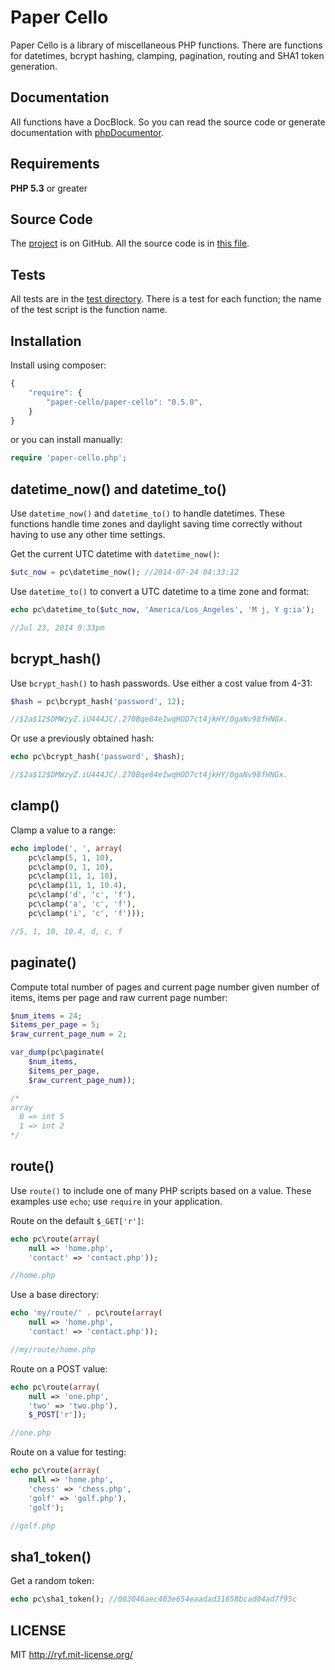 # Paper Cello

Paper Cello is a library of miscellaneous PHP functions.
There are functions for datetimes, bcrypt hashing, clamping,
pagination, routing and SHA1 token generation.

## Documentation

All functions have a DocBlock. So you can read the source code or
generate documentation with [phpDocumentor](http://phpdoc.org/).

## Requirements

**PHP 5.3** or greater

## Source Code

The [project](https://github.com/al-codepone/paper-cello) is on GitHub.
All the source code is in [this file](https://github.com/al-codepone/paper-cello/blob/master/src/paper-cello.php).

## Tests

All tests are in the [test directory](https://github.com/al-codepone/paper-cello/tree/master/test).
There is a test for each function; the name of the test script is the function name.

## Installation

Install using composer:

```javascript
{
    "require": {
        "paper-cello/paper-cello": "0.5.0",
    }
}
```

or you can install manually:

```php
require 'paper-cello.php';
```

## datetime_now() and datetime_to()

Use `datetime_now()` and `datetime_to()` to handle datetimes.
These functions handle time zones and daylight saving time correctly
without having to use any other time settings.

Get the current UTC datetime with `datetime_now()`:

```php
$utc_now = pc\datetime_now(); //2014-07-24 04:33:12
```

Use `datetime_to()` to convert a UTC datetime to a time zone and format:

```php
echo pc\datetime_to($utc_now, 'America/Los_Angeles', 'M j, Y g:ia');

//Jul 23, 2014 9:33pm
```

## bcrypt_hash()

Use `bcrypt_hash()` to hash passwords.
Use either a cost value from 4-31:

```php
$hash = pc\bcrypt_hash('password', 12);

//$2a$12$DMWzyZ.iU444JC/.270Bqe84eIwqHOD7ct4jkHY/0gaNv98fHNGx.
```

Or use a previously obtained hash:

```php
echo pc\bcrypt_hash('password', $hash);

//$2a$12$DMWzyZ.iU444JC/.270Bqe84eIwqHOD7ct4jkHY/0gaNv98fHNGx.
```

## clamp()

Clamp a value to a range:

```php
echo implode(', ', array(
    pc\clamp(5, 1, 10),
    pc\clamp(0, 1, 10),
    pc\clamp(11, 1, 10),
    pc\clamp(11, 1, 10.4),
    pc\clamp('d', 'c', 'f'),
    pc\clamp('a', 'c', 'f'),
    pc\clamp('i', 'c', 'f')));

//5, 1, 10, 10.4, d, c, f
```

## paginate()

Compute total number of pages and current page number
given number of items, items per page and raw current page number:

```php
$num_items = 24;
$items_per_page = 5;
$raw_current_page_num = 2;

var_dump(pc\paginate(
    $num_items,
    $items_per_page,
    $raw_current_page_num));

/*
array
  0 => int 5
  1 => int 2
*/
```

## route()

Use `route()` to include one of many PHP scripts based on a value.
These examples use `echo`; use `require` in your application.

Route on the default `$_GET['r']`:

```php
echo pc\route(array(
    null => 'home.php',
    'contact' => 'contact.php'));

//home.php
```

Use a base directory:

```php
echo 'my/route/' . pc\route(array(
    null => 'home.php',
    'contact' => 'contact.php'));

//my/route/home.php
```

Route on a POST value:

```php
echo pc\route(array(
    null => 'one.php',
    'two' => 'two.php'),
    $_POST['r']);

//one.php
```

Route on a value for testing:

```php
echo pc\route(array(
    null => 'home.php',
    'chess' => 'chess.php',
    'golf' => 'golf.php'),
    'golf');

//golf.php
```

## sha1_token()

Get a random token:

```php
echo pc\sha1_token(); //003046aec403e654eaadad31658bcad04ad7f95c
```

## LICENSE

MIT <http://ryf.mit-license.org/>
